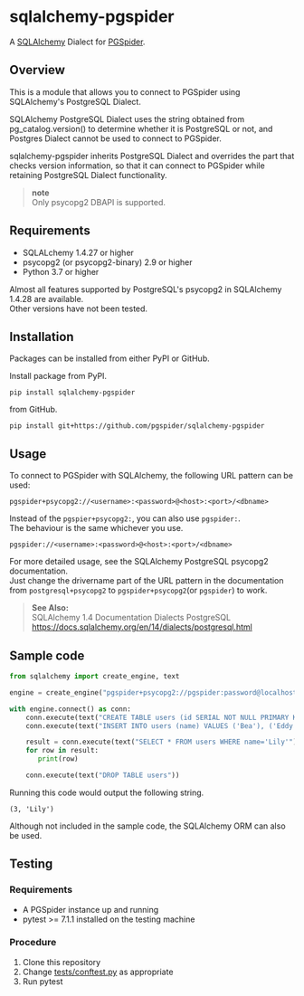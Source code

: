 # sqlalchemy-pgspider

A [SQLAlchemy](https://www.sqlalchemy.org/) Dialect for [PGSpider](https://github.com/pgspider/pgspider).

## Overview

This is a module that allows you to connect to PGSpider using SQLAlchemy's PostgreSQL Dialect.

SQLAlchemy PostgreSQL Dialect uses the string obtained from pg_catalog.version() to determine whether it is PostgreSQL or not, and Postgres Dialect cannot be used to connect to PGSpider.

sqlalchemy-pgspider inherits PostgreSQL Dialect and overrides the part that checks version information, so that it can connect to PGSpider while retaining PostgreSQL Dialect functionality.

> **note**  
> Only psycopg2 DBAPI is supported.

## Requirements

* SQLALchemy 1.4.27 or higher 
* psycopg2 (or psycopg2-binary) 2.9 or higher
* Python 3.7 or higher

Almost all features supported by PostgreSQL's psycopg2 in SQLAlchemy 1.4.28 are available.  
Other versions have not been tested.

## Installation

Packages can be installed from either PyPI or GitHub.

Install package from PyPI.

```
pip install sqlalchemy-pgspider
```

from GitHub.

```
pip install git+https://github.com/pgspider/sqlalchemy-pgspider
```

## Usage

To connect to PGSpider with SQLAlchemy, the following URL pattern can be used:

```
pgspider+psycopg2://<username>:<password>@<host>:<port>/<dbname>
```

Instead of the `pgspier+psycopg2:`, you can also use `pgspider:`.  
The behaviour is the same whichever you use.

```
pgspider://<username>:<password>@<host>:<port>/<dbname>
```

For more detailed usage, see the SQLAlchemy PostgreSQL psycopg2 documentation.  
Just change the drivername part of the URL pattern in the documentation from `postgresql+psycopg2` to `pgspider+psycopg2`(or `pgspider`) to work.

> **See Also:**  
> SQLAlchemy 1.4 Documentation Dialects PostgreSQL  
> https://docs.sqlalchemy.org/en/14/dialects/postgresql.html


## Sample code

```python
from sqlalchemy import create_engine, text

engine = create_engine("pgspider+psycopg2://pgspider:password@localhost:4813/pgspiderdb")

with engine.connect() as conn:
    conn.execute(text("CREATE TABLE users (id SERIAL NOT NULL PRIMARY KEY, name text)"))
    conn.execute(text("INSERT INTO users (name) VALUES ('Bea'), ('Eddy'), ('Lily')"))

    result = conn.execute(text("SELECT * FROM users WHERE name='Lily'"))
    for row in result:
       print(row)

    conn.execute(text("DROP TABLE users"))
```

Running this code would output the following string.

```
(3, 'Lily')
```

Although not included in the sample code, the SQLAlchemy ORM can also be used.


## Testing 

### Requirements

* A PGSpider instance up and running
* pytest >= 7.1.1 installed on the testing machine

### Procedure

1. Clone this repository
2. Change [tests/conftest.py](tests/conftest.py) as appropriate
3. Run pytest

